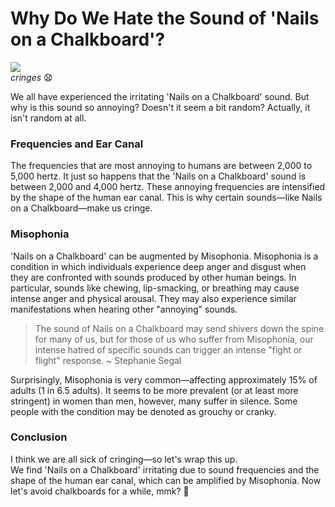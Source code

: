 # Why Do We Hate the Sound of 'Nails on a Chalkboard'?
![](https://miro.medium.com/max/463/0*_d48mcKZ7EgadMbg.gif)\
*cringes* 😧

We all have experienced the irritating 'Nails on a Chalkboard' sound. But why is this sound so annoying? Doesn't it seem a bit random? Actually, it isn't random at all.

### Frequencies and Ear Canal
The frequencies that are most annoying to humans are between 2,000 to 5,000 hertz. It just so happens that the 'Nails on a Chalkboard' sound is between 2,000 and 4,000 hertz.
These annoying frequencies are intensified by the shape of the human ear canal. This is why certain sounds—like Nails on a Chalkboard—make us cringe.

### Misophonia
'Nails on a Chalkboard' can be augmented by Misophonia. Misophonia is a condition in which individuals experience deep anger and disgust when they are confronted with sounds produced by other human beings. In particular, sounds like chewing, lip-smacking, or breathing may cause intense anger and physical arousal. They may also experience similar manifestations when hearing other "annoying" sounds.
> The sound of Nails on a Chalkboard may send shivers down the spine for many of us, but for those of us who suffer from Misophonia, our intense hatred of specific sounds can trigger an intense "fight or flight" response. ~ Stephanie Segal

Surprisingly, Misophonia is very common—affecting approximately 15% of adults (1 in 6.5 adults). It seems to be more prevalent (or at least more stringent) in women than men, however, many suffer in silence. Some people with the condition may be denoted as grouchy or cranky.

### Conclusion
I think we are all sick of cringing—so let's wrap this up.\
We find 'Nails on a Chalkboard' irritating due to sound frequencies and the shape of the human ear canal, which can be amplified by Misophonia. Now let's avoid chalkboards for a while, mmk? 🙉
